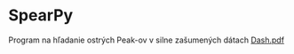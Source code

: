 # SpearPy
Program na hľadanie ostrých Peak-ov v silne zašumených dátach
[Dash.pdf](https://github.com/SamuelAmrich/SpearPy/files/6453927/Dash.pdf)
